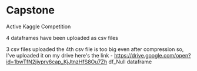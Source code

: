 # Capstone
Active Kaggle Competition


4 dataframes have been uploaded as csv files

3 csv files uploaded
the 4th csv file is too big even after compression
so, I've uploaded it on my drive
here's the link -
https://drive.google.com/open?id=1bwTfN2jiyprv6cap_KjJtnzHfS8Ou7Zh
df_Null dataframe
